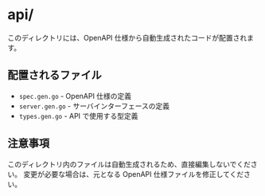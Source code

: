 # api/

このディレクトリには、OpenAPI 仕様から自動生成されたコードが配置されます。

## 配置されるファイル

- `spec.gen.go` - OpenAPI 仕様の定義
- `server.gen.go` - サーバインターフェースの定義
- `types.gen.go` - API で使用する型定義

## 注意事項

このディレクトリ内のファイルは自動生成されるため、直接編集しないでください。
変更が必要な場合は、元となる OpenAPI 仕様ファイルを修正してください。
